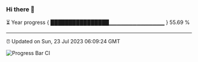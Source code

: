 ### Hi there 👋

⏳ Year progress { ████████████████▁▁▁▁▁▁▁▁▁▁▁▁▁▁ } 55.69 %

---

⏰ Updated on Sun, 23 Jul 2023 06:09:24 GMT

![Progress Bar CI](https://github.com/Shyam-Makwana/GitHub-Actions-Demo/workflows/Progress%20Bar%20CI/badge.svg)
